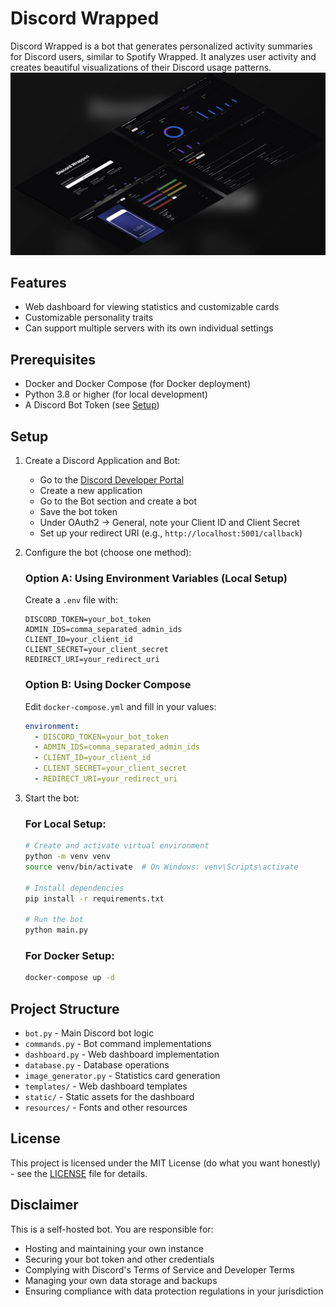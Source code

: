 # Discord Wrapped

Discord Wrapped is a bot that generates personalized activity summaries for Discord users, similar to Spotify Wrapped. It analyzes user activity and creates beautiful visualizations of their Discord usage patterns.
![enter image description here](https://raw.githubusercontent.com/callbacked/discord-wrapped/refs/heads/main/screenshots/showcase.png)
## Features

- Web dashboard for viewing statistics and customizable cards
- Customizable personality traits
- Can support multiple servers with its own individual settings

## Prerequisites

- Docker and Docker Compose (for Docker deployment)
- Python 3.8 or higher (for local development)
- A Discord Bot Token (see [Setup](#setup))

## Setup

1. Create a Discord Application and Bot:
   - Go to the [Discord Developer Portal](https://discord.com/developers/applications)
   - Create a new application
   - Go to the Bot section and create a bot
   - Save the bot token
   - Under OAuth2 → General, note your Client ID and Client Secret
   - Set up your redirect URI (e.g., `http://localhost:5001/callback`)

2. Configure the bot (choose one method):

   ### Option A: Using Environment Variables (Local Setup)
   Create a `.env` file with:
   ```
   DISCORD_TOKEN=your_bot_token
   ADMIN_IDS=comma_separated_admin_ids
   CLIENT_ID=your_client_id
   CLIENT_SECRET=your_client_secret
   REDIRECT_URI=your_redirect_uri
   ```

   ### Option B: Using Docker Compose
   Edit `docker-compose.yml` and fill in your values:
   ```yaml
   environment:
     - DISCORD_TOKEN=your_bot_token
     - ADMIN_IDS=comma_separated_admin_ids
     - CLIENT_ID=your_client_id
     - CLIENT_SECRET=your_client_secret
     - REDIRECT_URI=your_redirect_uri
   ```

3. Start the bot:

   ### For Local Setup:
   ```bash
   # Create and activate virtual environment
   python -m venv venv
   source venv/bin/activate  # On Windows: venv\Scripts\activate
   
   # Install dependencies
   pip install -r requirements.txt
   
   # Run the bot
   python main.py
   ```

   ### For Docker Setup:
   ```bash
   docker-compose up -d
   ```

## Project Structure

- `bot.py` - Main Discord bot logic
- `commands.py` - Bot command implementations
- `dashboard.py` - Web dashboard implementation
- `database.py` - Database operations
- `image_generator.py` - Statistics card generation
- `templates/` - Web dashboard templates
- `static/` - Static assets for the dashboard
- `resources/` - Fonts and other resources


## License

This project is licensed under the MIT License (do what you want honestly) - see the [LICENSE](LICENSE) file for details.

## Disclaimer

This is a self-hosted bot. You are responsible for:
- Hosting and maintaining your own instance
- Securing your bot token and other credentials
- Complying with Discord's Terms of Service and Developer Terms
- Managing your own data storage and backups
- Ensuring compliance with data protection regulations in your jurisdiction 